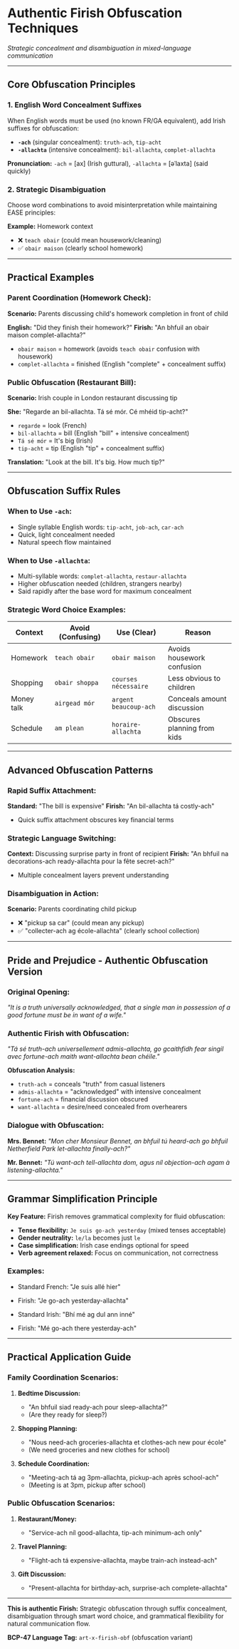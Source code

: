 # Authentic Firish Obfuscation Techniques
*Strategic concealment and disambiguation in mixed-language communication*

---

## **Core Obfuscation Principles**

### **1. English Word Concealment Suffixes**
When English words must be used (no known FR/GA equivalent), add Irish suffixes for obfuscation:

- **`-ach`** (singular concealment): `truth-ach`, `tip-acht`
- **`-allachta`** (intensive concealment): `bil-allachta`, `complet-allachta`

**Pronunciation:** `-ach` = [ax] (Irish guttural), `-allachta` = [əˈlaxta] (said quickly)

### **2. Strategic Disambiguation**
Choose word combinations to avoid misinterpretation while maintaining EASE principles:

**Example:** Homework context
- ❌ `teach obair` (could mean housework/cleaning)
- ✅ `obair maison` (clearly school homework)

---

## **Practical Examples**

### **Parent Coordination (Homework Check):**

**Scenario:** Parents discussing child's homework completion in front of child

**English:** "Did they finish their homework?"
**Firish:** "An bhfuil an obair maison complet-allachta?" 
- `obair maison` = homework (avoids `teach obair` confusion with housework)
- `complet-allachta` = finished (English "complete" + concealment suffix)

### **Public Obfuscation (Restaurant Bill):**

**Scenario:** Irish couple in London restaurant discussing tip

**She:** "Regarde an bil-allachta. Tá sé mór. Cé mhéid tip-acht?"
- `regarde` = look (French)
- `bil-allachta` = bill (English "bill" + intensive concealment)  
- `Tá sé mór` = It's big (Irish)
- `tip-acht` = tip (English "tip" + concealment suffix)

**Translation:** "Look at the bill. It's big. How much tip?"

---

## **Obfuscation Suffix Rules**

### **When to Use `-ach`:**
- Single syllable English words: `tip-acht`, `job-ach`, `car-ach`
- Quick, light concealment needed
- Natural speech flow maintained

### **When to Use `-allachta`:**
- Multi-syllable words: `complet-allachta`, `restaur-allachta`
- Higher obfuscation needed (children, strangers nearby)
- Said rapidly after the base word for maximum concealment

### **Strategic Word Choice Examples:**

| Context | Avoid (Confusing) | Use (Clear) | Reason |
|---------|------------------|-------------|---------|
| Homework | `teach obair` | `obair maison` | Avoids housework confusion |
| Shopping | `obair shoppa` | `courses nécessaire` | Less obvious to children |
| Money talk | `airgead mór` | `argent beaucoup-ach` | Conceals amount discussion |
| Schedule | `am plean` | `horaire-allachta` | Obscures planning from kids |

---

## **Advanced Obfuscation Patterns**

### **Rapid Suffix Attachment:**
**Standard:** "The bill is expensive"
**Firish:** "An bil-allachta tá costly-ach"
- Quick suffix attachment obscures key financial terms

### **Strategic Language Switching:**
**Context:** Discussing surprise party in front of recipient
**Firish:** "An bhfuil na decorations-ach ready-allachta pour la fête secret-ach?"
- Multiple concealment layers prevent understanding

### **Disambiguation in Action:**
**Scenario:** Parents coordinating child pickup
- ❌ "pickup sa car" (could mean any pickup)
- ✅ "collecter-ach ag école-allachta" (clearly school collection)

---

## **Pride and Prejudice - Authentic Obfuscation Version**

### **Original Opening:**
*"It is a truth universally acknowledged, that a single man in possession of a good fortune must be in want of a wife."*

### **Authentic Firish with Obfuscation:**
*"Tá sé truth-ach universellement admis-allachta, go gcaithfidh fear singil avec fortune-ach maith want-allachta bean chéile."*

**Obfuscation Analysis:**
- `truth-ach` = conceals "truth" from casual listeners
- `admis-allachta` = "acknowledged" with intensive concealment
- `fortune-ach` = financial discussion obscured
- `want-allachta` = desire/need concealed from overhearers

### **Dialogue with Obfuscation:**
**Mrs. Bennet:** *"Mon cher Monsieur Bennet, an bhfuil tú heard-ach go bhfuil Netherfield Park let-allachta finally-ach?"*

**Mr. Bennet:** *"Tú want-ach tell-allachta dom, agus níl objection-ach agam à listening-allachta."*

---

## **Grammar Simplification Principle**

**Key Feature:** Firish removes grammatical complexity for fluid obfuscation:

- **Tense flexibility:** `Je suis go-ach yesterday` (mixed tenses acceptable)
- **Gender neutrality:** `le/la` becomes just `le` 
- **Case simplification:** Irish case endings optional for speed
- **Verb agreement relaxed:** Focus on communication, not correctness

### **Examples:**
- Standard French: "Je suis allé hier"
- Firish: "Je go-ach yesterday-allachta"

- Standard Irish: "Bhí mé ag dul ann inné"  
- Firish: "Mé go-ach there yesterday-ach"

---

## **Practical Application Guide**

### **Family Coordination Scenarios:**

1. **Bedtime Discussion:**
   - "An bhfuil siad ready-ach pour sleep-allachta?"
   - (Are they ready for sleep?)

2. **Shopping Planning:**
   - "Nous need-ach groceries-allachta et clothes-ach new pour école"
   - (We need groceries and new clothes for school)

3. **Schedule Coordination:**
   - "Meeting-ach tá ag 3pm-allachta, pickup-ach après school-ach"
   - (Meeting is at 3pm, pickup after school)

### **Public Obfuscation Scenarios:**

1. **Restaurant/Money:**
   - "Service-ach níl good-allachta, tip-ach minimum-ach only"

2. **Travel Planning:**
   - "Flight-ach tá expensive-allachta, maybe train-ach instead-ach"

3. **Gift Discussion:**
   - "Present-allachta for birthday-ach, surprise-ach complete-allachta"

---

**This is authentic Firish:** Strategic obfuscation through suffix concealment, disambiguation through smart word choice, and grammatical flexibility for natural communication flow.

**BCP-47 Language Tag:** `art-x-firish-obf` (obfuscation variant)